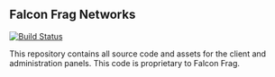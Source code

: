 ## Falcon Frag Networks

[![Build Status](https://api.travis-ci.com/rjp2525/FalconFrag.svg?token=3XitpuS5WBg8pEatb5Zi)](https://magnum.travis-ci.com/rjp2525/FalconFrag)

This repository contains all source code and assets for the client and administration panels. This code is proprietary to Falcon Frag.
